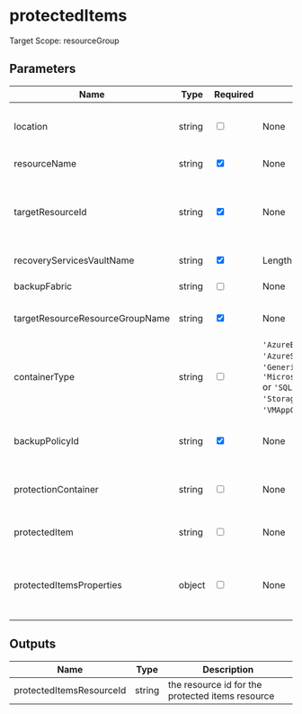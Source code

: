 # protectedItems

Target Scope: resourceGroup

## Parameters
| Name | Type | Required | Validation | Default value | Description |
| -- |  -- | -- | -- | -- | -- |
| location | string | <input type="checkbox"> | None | <pre>resourceGroup().location</pre> | Specifies the Azure location where the resource should be created. Defaults to the resourcegroup location. |
| resourceName | string | <input type="checkbox" checked> | None | <pre></pre> | The name of the resource you want to backup. Should be pre-existing. |
| targetResourceId | string | <input type="checkbox" checked> | None | <pre></pre> | The resourceId for the resource to backup. Should be pre-existing.<br>Example: resourceId(vmResourceGroup, 'Microsoft.Compute/virtualMachines', vmName) |
| recoveryServicesVaultName | string | <input type="checkbox" checked> | Length between 2-50 | <pre></pre> | The name of the recovery services vault. This should be pre-existing. |
| backupFabric | string | <input type="checkbox"> | None | <pre>'Azure'</pre> | The name of the backup container\'s fabric. |
| targetResourceResourceGroupName | string | <input type="checkbox" checked> | None | <pre></pre> | the resource group where the resources you want to backup are in. Should be pre-existing. |
| containerType | string | <input type="checkbox"> | `'AzureBackupServerContainer'` or `'AzureSqlContainer'` or `'GenericContainer'` or `'Microsoft.Compute/virtualMachines'` or `'SQLAGWorkLoadContainer'` or `'StorageContainer'` or `'VMAppContainer'` or `'Windows'` | <pre>'Microsoft.Compute/virtualMachines'</pre> | The container type for the type of resource you want to backup |
| backupPolicyId | string | <input type="checkbox" checked> | None | <pre></pre> | The id for the backup policy in the recovery vault te protected item is going to use. The should be pre-existing. |
| protectionContainer | string | <input type="checkbox"> | None | <pre>'iaasvmcontainer;iaasvmcontainerv2;&#36;{targetResourceResourceGroupName};&#36;{resourceName}'</pre> | the type of protection container for the type of resources you want to create a protected item for in the recovery services vault. |
| protectedItem | string | <input type="checkbox"> | None | <pre>'vm;iaasvmcontainerv2;&#36;{resourceGroup().name};&#36;{resourceName}'</pre> | the type of resource you want to create a protected item for in the protection container type. |
| protectedItemsProperties | object | <input type="checkbox"> | None | <pre>{<br>  protectedItemType: containerType<br>  policyId: backupPolicyId<br>  sourceResourceId: targetResourceId<br>}</pre> | The properties for the resource protectedItems in the protectioncontainer you want to create |
## Outputs
| Name | Type | Description |
| -- |  -- | -- |
| protectedItemsResourceId | string | the resource id for the protected items resource |

